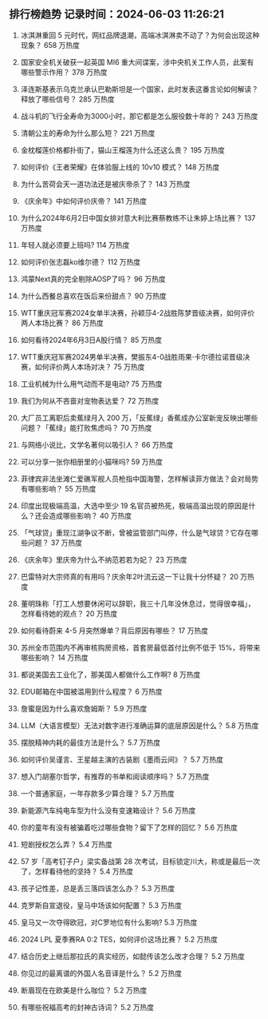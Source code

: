 
## 排行榜趋势 记录时间：2024-06-03 11:26:21
  
  1. 冰淇淋重回 5 元时代，网红品牌退潮，高端冰淇淋卖不动了？为何会出现这种现象？ 658 万热度
    
  2. 国家安全机关破获一起英国 MI6 重大间谍案，涉中央机关工作人员，此案有哪些警示作用？ 378 万热度
    
  3. 泽连斯基表示乌克兰承认巴勒斯坦是一个国家，此时发表这番言论如何解读？释放了哪些信号？ 285 万热度
    
  4. 战斗机的飞行全寿命为3000小时，那它都是怎么服役数十年的？ 243 万热度
    
  5. 清朝公主的寿命为什么那么短？ 221 万热度
    
  6. 金枕榴莲价格都扑街了，猫山王榴莲为什么还这么贵？ 195 万热度
    
  7. 如何评价《王者荣耀》在体验服上线的 10v10 模式？ 148 万热度
    
  8. 为什么苦荷会天一道功法还是被庆帝杀了？ 143 万热度
    
  9. 《庆余年》中如何评价庆帝？ 141 万热度
    
  10. 为什么2024年6月2日中国女排对意大利比赛蔡教练不让朱婷上场比赛？ 137 万热度
    
  11. 年轻人就必须要上班吗? 114 万热度
    
  12. 如何评价张志磊ko维尔德？ 112 万热度
    
  13. 鸿蒙Next真的完全剔除AOSP了吗？ 96 万热度
    
  14. 为什么西餐总喜欢在饭后来份甜点？ 90 万热度
    
  15. WTT重庆冠军赛2024女单半决赛，孙颖莎4-2战胜陈梦晋级决赛，如何评价两人本场比赛？ 86 万热度
    
  16. 如何看待2024年6月3日A股行情？ 85 万热度
    
  17. WTT重庆冠军赛2024男单半决赛，樊振东4-0战胜雨果·卡尔德拉诺晋级决赛，如何评价两人本场对决？ 75 万热度
    
  18. 工业机械为什么用气动而不是电动? 75 万热度
    
  19. 我们为何从不吝啬对宠物表达爱？ 72 万热度
    
  20. 大厂员工离职后卖蕉绿月入 200 万，「反蕉绿」香蕉成办公室新宠反映出哪些问题？「蕉绿」能打败焦虑吗？ 70 万热度
    
  21. 与网络小说比，文学名著何以吸引人？ 66 万热度
    
  22. 可以分享一张你相册里的小猫咪吗? 59 万热度
    
  23. 菲律宾非法坐滩仁爱礁军舰人员枪指中国海警，怎样解读菲方做法？会对局势有哪些影响？ 55 万热度
    
  24. 印度出现极端高温，大选中至少 19 名官员被热死，极端高温出现的原因是什么？还会造成哪些影响？ 40 万热度
    
  25. 「气球贷」重现江湖争议不断，曾被监管部门叫停，什么是气球贷？它存在哪些问题？ 37 万热度
    
  26. 《庆余年》里庆帝为什么不纳范若若为妃？ 23 万热度
    
  27. 巴雷特对大宗师真的有用吗？庆余年2叶流云这一下让我十分怀疑？ 20 万热度
    
  28. 董明珠称「打工人想要休闲可以辞职，我三十几年没休息过，觉得很幸福」，怎样看待她的观点？ 20 万热度
    
  29. 如何看待蔚来 4-5 月突然爆单？背后原因有哪些？ 17 万热度
    
  30. 苏州全市范围内不再审核购房资格，首套房最低首付比例不低于 15%，将带来哪些影响？ 14 万热度
    
  31. 都说美国去工业化了，那美国人都做什么工作啊? 8 万热度
    
  32. EDU邮箱在中国被滥用到什么程度？ 6 万热度
    
  33. 詹蜜是因为什么喜欢詹姆斯？ 5.9 万热度
    
  34. LLM（大语言模型）无法对数字进行准确运算的底层原因是什么？ 5.8 万热度
    
  35. 摆脱精神内耗的最佳方法是什么？ 5.7 万热度
    
  36. 如何评价吴谨言、王星越主演的古装剧《墨雨云间》？ 5.7 万热度
    
  37. 想入门胡塞尔哲学，有推荐的书单和阅读顺序吗？ 5.7 万热度
    
  38. 一个普通家庭，一年存款多少算合理？ 5.7 万热度
    
  39. 新能源汽车纯电车型为什么没有变速箱设计？ 5.6 万热度
    
  40. 你的童年有没有被骗着吃过哪些食物？留下了怎样的回忆？ 5.6 万热度
    
  41. 短剧授权怎么弄？ 5.4 万热度
    
  42. 57 岁「高考钉子户」梁实备战第 28 次考试，目标锁定川大，称或是最后一次了，怎样看待他的坚持？ 5.4 万热度
    
  43. 孩子记性差，总是丢三落四该怎么办？ 5.3 万热度
    
  44. 克罗斯自宣退役，皇马中场该如何配置？ 5.3 万热度
    
  45. 皇马又一次夺得欧冠，对C罗地位有什么影响? 5.3 万热度
    
  46. 2024 LPL 夏季赛RA 0:2 TES，如何评价这场比赛？ 5.2 万热度
    
  47. 结合历史上继后那拉氏的真实经历，如懿传该怎么改才合理？ 5.2 万热度
    
  48. 你见过的最离谱的外国人名音译是什么？ 5.2 万热度
    
  49. 断眉现在在欧美是什么咖位？ 5.2 万热度
    
  50. 有哪些祝福高考的封神古诗词？ 5.2 万热度
    